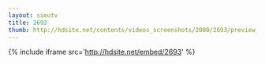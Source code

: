 ```yaml
---
layout: sieutv
title: 2693
thumb: http://hdsite.net/contents/videos_screenshots/2000/2693/preview_360p.mp4.jpg
---
```

{% include iframe src='http://hdsite.net/embed/2693' %}
 
